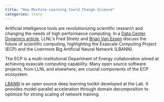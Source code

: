 ```yaml
---
title: "How Machine Learning Could Change Science"
categories: story
---
```


Artificial intelligence tools are revolutionizing scientific research and changing the needs of high performance computing. In a [Data Center Dynamics article](https://www.datacenterdynamics.com/analysis/how-machine-learning-could-change-science/), LLNL's Fred Streitz and [Brian Van Essen](https://github.com/bvanessen) discuss the future of scientific computing, highlighting the Exascale Computing Project (ECP) and the Livermore Big Artificial Neural Network (LBANN).

The ECP is a multi-institutional Department of Energy collaboration aimed at achieving exascale computing capability. Many open source software projects, from LLNL and elsewhere, are crucial components of the ECP ecosystem.

[LBANN](https://github.com/LLNL/lbann) is an open source deep learning toolkit developed at the Lab. It provides model-parallel acceleration through domain decomposition to optimize for strong scaling of network training.
